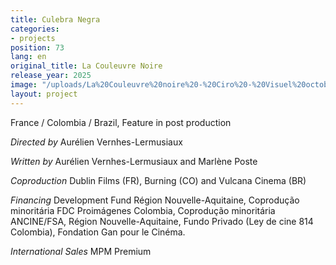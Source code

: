 ```yaml
---
title: Culebra Negra
categories:
- projects
position: 73
lang: en
original_title: La Couleuvre Noire
release_year: 2025
image: "/uploads/La%20Couleuvre%20noire%20-%20Ciro%20-%20Visuel%20octobre%202024.jpg"
layout: project
---
```


France / Colombia / Brazil, Feature in post production

*Directed by*
Aurélien Vernhes-Lermusiaux

*Written by*
Aurélien Vernhes-Lermusiaux and Marlène Poste

*Coproduction*
Dublin Films (FR), Burning (CO) and Vulcana Cinema (BR)

*Financing*
Development Fund Région Nouvelle-Aquitaine, Coprodução minoritária FDC Proimágenes Colombia, Coprodução minoritária ANCINE/FSA, Région Nouvelle-Aquitaine, Fundo Privado (Ley de cine 814 Colombia), Fondation Gan pour le Cinéma.

*International Sales*
MPM Premium